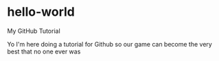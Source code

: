 # hello-world
My GitHub Tutorial

Yo I'm here doing a tutorial for Github so our game can become the very best that no one ever was
